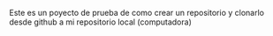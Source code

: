 Este es un poyecto de prueba de como crear un repositorio y clonarlo desde github a mi repositorio local (computadora)
